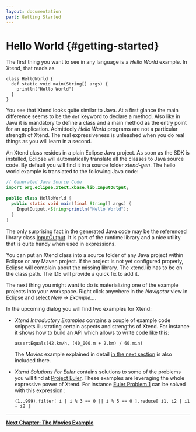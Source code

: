 ```yaml
---
layout: documentation
part: Getting Started
---
```


# Hello World {#getting-started}

The first thing you want to see in any language is a *Hello World* example. In Xtend, that reads as 

```xtend
class HelloWorld {
  def static void main(String[] args) {
    println("Hello World")
  }
}
```

You see that Xtend looks quite similar to Java. At a first glance the main difference seems to be the `def` keyword to declare a method. Also like in Java it is mandatory to define a class and a main method as the entry point for an application. Admittedly *Hello World* programs are not a particular strength of Xtend. The real expressiveness is unleashed when you do real things as you will learn in a second.

An Xtend class resides in a plain Eclipse Java project. As soon as the SDK is installed, Eclipse will automatically translate all the classes to Java source code. By default you will find it in a source folder *xtend-gen*. The hello world example is translated to the following Java code: 

```java
// Generated Java Source Code
import org.eclipse.xtext.xbase.lib.InputOutput;

public class HelloWorld {
  public static void main(final String[] args) {
    InputOutput.<String>println("Hello World");
  }
}
```

The only surprising fact in the generated Java code may be the referenced library class [InputOutput]({{site.src.xtext}}/plugins/org.eclipse.xtext.xbase.lib/src/org/eclipse/xtext/xbase/lib/InputOutput.java). It is part of the runtime library and a nice utility that is quite handy when used in expressions.

You can put an Xtend class into a source folder of any Java project within Eclipse or any Maven project. If the project is not yet configured properly, Eclipse will complain about the missing library. The xtend.lib has to be on the class path. The IDE will provide a quick fix to add it.

The next thing you might want to do is materializing one of the example projects into your workspace. Right click anywhere in the *Navigator* view in Eclipse and select *New &rarr; Example...*.

In the upcoming dialog you will find two examples for Xtend:

*   *Xtend Introductory Examples* contains a couple of example code snippets illustrating certain aspects and strengths of Xtend. For instance it shows how to build an API which allows to write code like this:     
    
    ```xtend
    assertEquals(42.km/h, (40_000.m + 2.km) / 60.min)
    ```

    The *Movies* example explained in detail [in the next section](02_moviesexample.html) is also included there.
*   *Xtend Solutions For Euler* contains solutions to some of the problems you will find at [Project Euler](http://projecteuler.net/). These examples are leveraging the whole expressive power of Xtend. For instance [Euler Problem 1](http://projecteuler.net/problem=1) can be solved with this expression :     
    
    ```xtend
    (1..999).filter[ i | i % 3 == 0 || i % 5 == 0 ].reduce[ i1, i2 | i1 + i2 ]
    ```

---

**[Next Chapter: The Movies Example](02_moviesexample.html)**